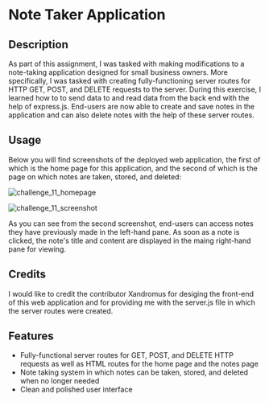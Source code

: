 # Note Taker Application

## Description

As part of this assignment, I was tasked with making modifications to a note-taking application designed for small business owners. More specifically, I was tasked with creating fully-functioning server routes for HTTP GET, POST, and DELETE requests to the server. During this exercise, I learned how to to send data to and read data from the back end with the help of express.js. End-users are now able to create and save notes in the application and can also delete notes with the help of these server routes.

## Usage

Below you will find screenshots of the deployed web application, the first of which is the home page for this application, and the second of which is the page on which notes are taken, stored, and deleted:

![challenge_11_homepage](https://user-images.githubusercontent.com/101428715/226441437-b109663a-8e7b-4a3b-9eef-77fc3eccc158.png)


![challenge_11_screenshot](https://user-images.githubusercontent.com/101428715/226439743-2c847531-70d6-42d2-b400-4702c1d42ef7.png)

As you can see from the second screenshot, end-users can access notes they have previously made in the left-hand pane. As soon as a note is clicked, the note's title and content are displayed in the maing right-hand pane for viewing.


## Credits

I would like to credit the contributor Xandromus for desiging the front-end of this web application and for providing me with the server.js file in which the server routes were created.

## Features

- Fully-functional server routes for GET, POST, and DELETE HTTP requests as well as HTML routes for the home page and the notes page
- Note taking system in which notes can be taken, stored, and deleted when no longer needed
- Clean and polished user interface
